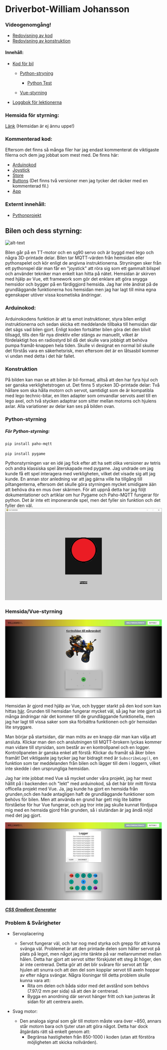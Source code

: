 # Driverbot-William Johansson

### Videogenomgång!
* [Redovisning av kod](https://www.youtube.com/watch?v=j-S3EtqVBAM&feature=youtu.be "YouTube")
* [Redovisning av konstruktion](https://youtu.be/Zw0bGkSxXyo "YouTube")

#### Innehåll:
   * [Kod för bil](https://github.com/abbindustrigymnasium/driverbot-abbwiljoh/blob/master/Arduino-Bil/RacerMQTT1/RacerMQTT1.ino "Racer MQTT1")
   
      - [Python-stryning](https://github.com/abbindustrigymnasium/driverbot-abbwiljoh/blob/master/python-control/pygame_car.py "pygame_car.py")
           * [Python Test](https://github.com/abbindustrigymnasium/driverbot-abbwiljoh/tree/master/loggbok-exempel/python-mqtt-test "Test-kod")
      
      - [Vue-styrning](https://github.com/abbindustrigymnasium/driverbot-abbwiljoh/tree/master/vue "vue")
      
      
   * [Loggbok för lektionerna](https://github.com/abbindustrigymnasium/driverbot-abbwiljoh/blob/master/loggbok.md "Loggbok")


### Hemsida för styrning:
[Länk](https://www.youtube.com/watch?v=dQw4w9WgXcQ "Hemsidan är ännu ej uppe!") (Hemsidan är ej ännu uppe!)

### Kommenterad kod:
Eftersom det finns så många filer har jag endast kommenterat de viktigaste filerna och dem jag jobbat som mest med. De finns här:
  * [Arduinokod](https://github.com/abbindustrigymnasium/driverbot-abbwiljoh/blob/master/Arduino-Bil/RacerMQTT1/RacerMQTT1.ino "RacerMQTT1")
  * [Joystick](https://github.com/abbindustrigymnasium/driverbot-abbwiljoh/tree/master/python-control "Python-Stryning")
  * [Store](https://github.com/abbindustrigymnasium/driverbot-abbwiljoh/blob/master/vue/src/store/store.js "store.js")
  * [Buttons](https://github.com/abbindustrigymnasium/driverbot-abbwiljoh/blob/master/vue/src/components/Buttons.vue "Buttons.vue") (Det finns två versioner men jag tycker det räcker med en kommenterad fil.)
  * [App](https://github.com/abbindustrigymnasium/driverbot-abbwiljoh/blob/master/vue/src/App.vue "App.vue")

### Externt innehåll:
  * [Pythonprojekt](https://github.com/abbindustrigymnasium/programmering-1-miniprojekt-abbwiljoh "Valsimulator")
  
## Bilen och dess styrning:
![alt-text](https://github.com/abbindustrigymnasium/driverbot-abbwiljoh/blob/master/loggbok-exempel/BilBildCropped.png "Bilen")

Bilen går på en TT-motor och en sg90 servo och är byggd med lego och några 3D-printade delar. Bilen tar MQTT-värden från hemsidan eller pythonspelet och kör enligt de angivna instruktionerna. Stryningen sker från ett pythonspel där man får en "joystick" att röra sig som ett gammalt bilspel och använder tekniker man enkelt kan hitta på nätet. Hemsidan är skirven med hjälp av Vue, ett framework som gör det enklare att göra snygga hemsidor och bygger på en färdiggjord hemsida. Jag har inte ändrat på de grundläggande funktionerna hos hemsidan men jag har lagt till mina egna egenskaper utöver vissa kosmetiska ändringar.

### Arduinokod:
Arduinokodens funktion är att ta emot instruktioner, styra bilen enligt instruktionerna och sedan skicka ett meddelande tillbaka till hemsidan där det sägs vad bilen gjort. Enligt koden fortsätter bilen göra det den blivit tillsagd, tills den får nya direktiv eller stängs av manuellt, vilket är fördelaktigt hos en radiostyrd bil då det skulle vara jobbigt att behöva pumpa framåt-knappen hela tiden. Skulle vi designat en normal bil skulle det förstås vara en säkerhetsrisk, men eftersom det är en låtsasbil kommer vi undan med detta i det här fallet. 

### Konstruktion
På bilden kan man se att bilen är bil-formad, alltså att den har fyra hjul och ser ganska verklighetstrogen ut. Det finns 5 stycken 3D-printade delar: Två hållare som ska hålla motorn och servot, samtidigt som de är kompatibla med lego technic-bitar, en liten adapter som omvandlar servots axel till en lego axel, och två stycken adaptrar som sitter mellan motorns och hjulens axlar. Alla variationer av delar kan ses på bilden ovan.

### Python-styrning
##### För Python-styrning:
```
pip install paho-mqtt

pip install pygame
```
Pythonstyrningen var en idé jag fick efter att ha sett olika versioner av tetris och andra klassiska spel återskapade med pygame. Jag undrade om jag kunde få ett spel interagera med verkligheten, vilket det visade sig att jag kunde. En annan stor anledning var att jag gärna ville ha tillgång till piltangenterna, eftersom det skulle göra styrningen mycket smidigare ään att behöva dra en mus över skärmen. För att uppnå detta har jag följt dokumentationer och artiklar om hur Pygame och Paho-MQTT fungerar för python. Det är inte ett imponerande spel, men det fyller sin funktion och det fyller den väl.
![alt_text](https://raw.githubusercontent.com/abbindustrigymnasium/driverbot-abbwiljoh/master/Bilder/Cargame_bild.jpg "`Spelet´")

### Hemsida/Vue-styrning
![alt_text](https://raw.githubusercontent.com/abbindustrigymnasium/driverbot-abbwiljoh/master/Bilder/Startsida_bild.jpg "Startsida")

Hemsidan är gjord med hjälp av Vue, och bygger starkt på den kod som kan hittas [här](https://github.com/abbindustrigymnasium/Driverbot/tree/master/Hemsida "Driverbot"). Grunden till hemsidan fungerar mycket väl, så jag har inte gjort så många ändringar när det kommer till de grundläggande funktionella, men jag har lagt till vissa saker som ska förbättra funktionen och gör hemsidan lite snyggare. 

Man börjar på startsidan, där man möts av en knapp där man kan välja att ansluta. Klickar man den och anslutningen till MQTT-brokern lyckas kommer man vidare till styrsidan, som består av en kontrollpanel och en logger. Kontrollpanelen är ganska enkel att förstå: Klickar du framåt så åker bilen framåt! Det viktigaste jag tycker jag har bidragit med är ```SubscribeLog()```, en funktion som tar meddelanden från bilen och lägger till dem i loggern, vilket inte skedde i den ursprungliga hemsidan.

Jag har inte jobbat med Vue så mycket under våra projekt, jag har mest hållit på i backenden och "lekt" med arduinokod, så det här blir mitt första officella projekt med Vue. Ja, jag kunde ha gjort en hemsida från grunden,och den hade antagligen haft de grundläggande funktioner som behövs för bilen. Men att använda en grund har gett mig lite bättre förståelse för hur Vue fungerar, och jag tror inte jag skulle kunnat fördjupa mig med en hemsida gjord från grunden, så i slutändan är jag ändå nöjd med det jag gjort.

![alt_text](https://raw.githubusercontent.com/abbindustrigymnasium/driverbot-abbwiljoh/master/Bilder/Logger_bild.jpg "Styrsida + logger")
##### [CSS Gradient Generator](https://cssgradient.io "Här finns riktigt snygga övergångsfärger!")

### Problem & Svårigheter
* Servoplacering
  - Servot fungerar väl, och har nog med styrka och grepp för att kunna svänga väl. Problemet är att den printade delen som håller servot på plats på legot, men något jag inte tänkte på var mellanrummet mellan hålen. Detta har gjort att servot sitter förskjutet ett steg åt höger, den är inte centrerad. Detta gör att det blir svårare för servot att får hjulen att snurra och att den del som kopplar servot till axeln hoppar av efter några svängar.
  Några lösningar till detta problem skulle kunna vara att:
    - Rita om delen och båda sidor med det avstånd som behövs (7.97/2 mm per sida) så att den är centrerad.
    - Bygga en anordning där servot hänger fritt och kan justeras åt sidan för att centrera axeln.
   
* Svag motor:
  - Den analoga signal som går till motorn måste vara över ~850, annars står motorn bara och tjuter utan att göra något. Detta har dock åtgärdats rätt så enkelt genom att:
    - Begränsa hastigheten från 850-1000 i koden (utan att förstöra möjligheten att skicka nollvärden).
